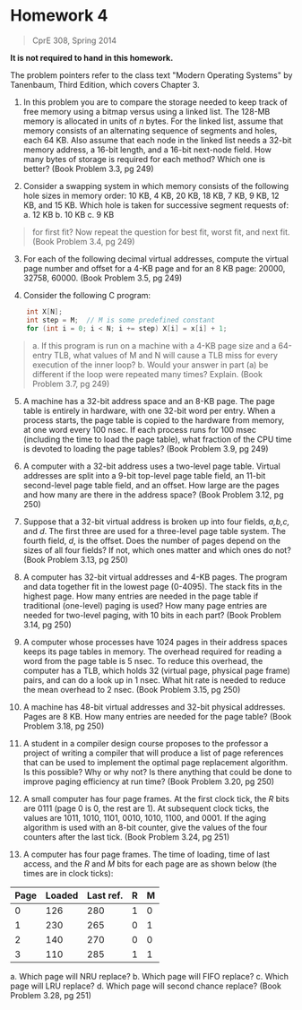 # Homework 4
> CprE 308, Spring 2014

**It is not required to hand in this homework.**

The problem pointers refer to the class text "Modern Operating Systems" by Tanenbaum, Third Edition, which covers Chapter 3.

1. In this problem you are to compare the storage needed to keep track of free memory using a bitmap versus using a linked list.  The 128-MB memory is allocated in units of *n* bytes.  For the linked list, assume that memory consists of an alternating sequence of segments and holes, each 64 KB.  Also assume that each node in the linked list needs a 32-bit memory address, a 16-bit length, and a 16-bit next-node field.  How many bytes of storage is required for each method?  Which one is better? (Book Problem 3.3, pg 249)

2. Consider a swapping system in which memory consists of the following hole sizes in memory order: 10 KB, 4 KB, 20 KB, 18 KB, 7 KB, 9 KB, 12 KB, and 15 KB.  Which hole is taken for successive segment requests of:
     a. 12 KB
     b. 10 KB
     c. 9 KB

> for first fit?  Now repeat the question for best fit, worst fit, and next fit. (Book Problem 3.4, pg 249)

3. For each of the following decimal virtual addresses, compute the virtual page number and offset for a 4-KB page and for an 8 KB page: 20000, 32758, 60000. (Book Problem 3.5, pg 249)

4. Consider the following C program:

```c
    int X[N];
    int step = M;  // M is some predefined constant
    for (int i = 0; i < N; i += step) X[i] = x[i] + 1;
```

> a. If this program is run on a machine with a 4-KB page size and a 64-entry TLB, what values of M and N will cause a TLB miss for every execution of the inner loop?
> b. Would your answer in part (a) be different if the loop were repeated many times?  Explain. (Book Problem 3.7, pg 249)

5. A machine has a 32-bit address space and an 8-KB page.  The page table is entirely in hardware, with one 32-bit word per entry.  When a process starts, the page table is copied to the hardware from memory, at one word every 100 nsec.  If each process runs for 100 msec (including the time to load the page table), what fraction of the CPU time is devoted to loading the page tables? (Book Problem 3.9, pg 249)

6. A computer with a 32-bit address uses a two-level page table.  Virtual addresses are split into a 9-bit top-level page table field, an 11-bit second-level page table field, and an offset.  How large are the pages and how many are there in the address space? (Book Problem 3.12, pg 250)

7. Suppose that a 32-bit virtual address is broken up into four fields, *a,b,c,* and *d*.  The first three are used for a three-level page table system.  The fourth field, *d*, is the offset.  Does the number of pages depend on the sizes of all four fields?  If not, which ones matter and which ones do not?  (Book Problem 3.13, pg 250)

8. A computer has 32-bit virtual addresses and 4-KB pages.  The program and data together fit in the lowest page (0-4095).  The stack fits in the highest page.  How many entries are needed in the page table if traditional (one-level) paging is used?  How many page entries are needed for two-level paging, with 10 bits in each part? (Book Problem 3.14, pg 250)

9. A computer whose processes have 1024 pages in their address spaces keeps its page tables in memory.  The overhead required for reading a word from the page table is 5 nsec.  To reduce this overhead, the computer has a TLB, which holds 32 (virtual page, physical page frame) pairs, and can do a look up in 1 nsec.  What hit rate is needed to reduce the mean overhead to 2 nsec. (Book Problem 3.15, pg 250)

10. A machine has 48-bit virtual addresses and 32-bit physical addresses.  Pages are 8 KB.  How many entries are needed for the page table? (Book Problem 3.18, pg 250)

11. A student in a compiler design course proposes to the professor a project of writing a compiler that will produce a list of page references that can be used to implement the optimal page replacement algorithm.  Is this possible?  Why or why not?  Is there anything that could be done to improve paging efficiency at run time? (Book Problem 3.20, pg 250)

12. A small computer has four page frames.  At the first clock tick, the *R* bits are 0111 (page 0 is 0, the rest are 1).  At subsequent clock ticks, the values are 1011, 1010, 1101, 0010, 1010, 1100, and 0001.  If the aging algorithm is used with an 8-bit counter, give the values of the four counters after the last tick. (Book Problem 3.24, pg 251)

13. A computer has four page frames.  The time of loading, time of last access, and the *R* and *M* bits for each page are as shown below (the times are in clock ticks):

| Page | Loaded | Last ref. | R | M |
|------|--------|-----------|---|---|
| 0    | 126    | 280       | 1 | 0 |
| 1    | 230    | 265       | 0 | 1 |
| 2    | 140    | 270       | 0 | 0 |
| 3    | 110    | 285       | 1 | 1 |

 a. Which page will NRU replace?
 b. Which page will FIFO replace?
 c. Which page will LRU replace?
 d. Which page will second chance replace? (Book Problem 3.28, pg 251)


